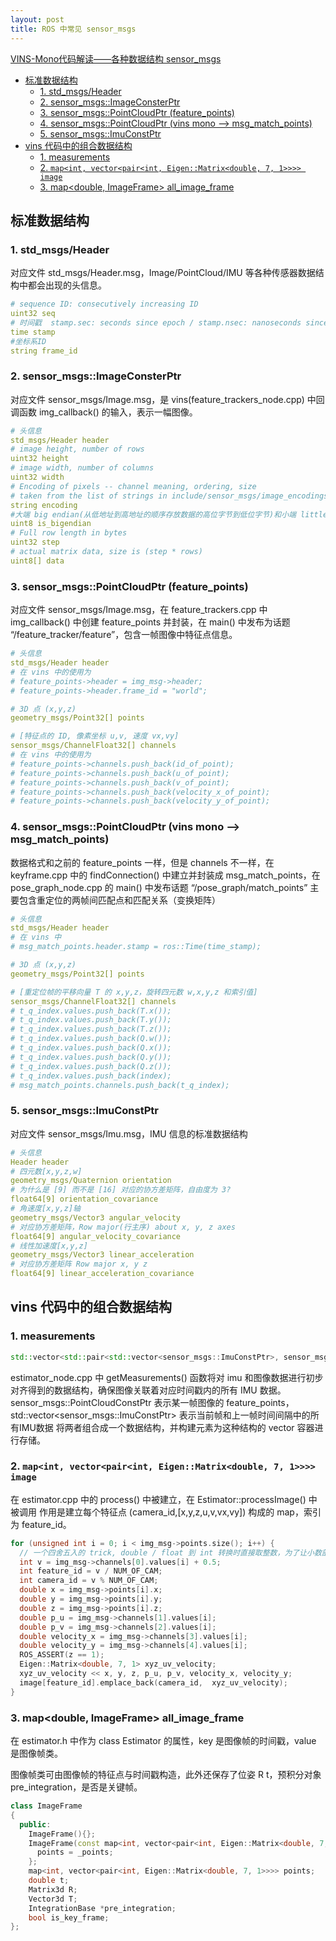 ```yaml
---
layout: post
title: ROS 中常见 sensor_msgs
---
```


[VINS-Mono代码解读——各种数据结构 sensor_msgs](https://blog.csdn.net/qq_41839222/article/details/86030962)

<!-- TOC -->

- [标准数据结构](#标准数据结构)
  - [1. std_msgs/Header](#1-std_msgsheader)
  - [2. sensor_msgs::ImageConsterPtr](#2-sensor_msgsimageconsterptr)
  - [3. sensor_msgs::PointCloudPtr (feature_points)](#3-sensor_msgspointcloudptr-feature_points)
  - [4. sensor_msgs::PointCloudPtr (vins mono --> msg_match_points)](#4-sensor_msgspointcloudptr-vins-mono----msg_match_points)
  - [5. sensor_msgs::ImuConstPtr](#5-sensor_msgsimuconstptr)
- [vins 代码中的组合数据结构](#vins-代码中的组合数据结构)
  - [1. measurements](#1-measurements)
  - [2. ```map<int, vector<pair<int, Eigen::Matrix<double, 7, 1>>>> image```](#2-mapint-vectorpairint-eigenmatrixdouble-7-1-image)
  - [3. map<double, ImageFrame> all_image_frame](#3-mapdouble-imageframe-all_image_frame)

<!-- /TOC -->

## 标准数据结构

### 1. std_msgs/Header

对应文件 std_msgs/Header.msg，Image/PointCloud/IMU 等各种传感器数据结构中都会出现的头信息。

```yaml
# sequence ID: consecutively increasing ID 
uint32 seq 
# 时间戳  stamp.sec: seconds since epoch / stamp.nsec: nanoseconds since stamp_secs
time stamp 
#坐标系ID
string frame_id 
```

### 2. sensor_msgs::ImageConsterPtr

对应文件 sensor_msgs/Image.msg，是 vins(feature_trackers_node.cpp) 中回调函数 img_callback() 的输入，表示一幅图像。

```yaml
# 头信息
std_msgs/Header header
# image height, number of rows 
uint32 height         
# image width, number of columns
uint32 width          
# Encoding of pixels -- channel meaning, ordering, size
# taken from the list of strings in include/sensor_msgs/image_encodings.h
string encoding       
#大端 big endian(从低地址到高地址的顺序存放数据的高位字节到低位字节)和小端 little endian                      
uint8 is_bigendian    
# Full row length in bytes
uint32 step           
# actual matrix data, size is (step * rows)
uint8[] data          
```

### 3. sensor_msgs::PointCloudPtr (feature_points)

对应文件 sensor_msgs/Image.msg，在 feature_trackers.cpp 中 img_callback() 中创建 feature_points 并封装，在 main() 中发布为话题 “/feature_tracker/feature”，包含一帧图像中特征点信息。

```yaml
# 头信息
std_msgs/Header header
# 在 vins 中的使用为
# feature_points->header = img_msg->header;
# feature_points->header.frame_id = "world";

# 3D 点 (x,y,z)
geometry_msgs/Point32[] points

# [特征点的 ID, 像素坐标 u,v, 速度 vx,vy]
sensor_msgs/ChannelFloat32[] channels
# 在 vins 中的使用为
# feature_points->channels.push_back(id_of_point);
# feature_points->channels.push_back(u_of_point);
# feature_points->channels.push_back(v_of_point);
# feature_points->channels.push_back(velocity_x_of_point);
# feature_points->channels.push_back(velocity_y_of_point);
```

### 4. sensor_msgs::PointCloudPtr (vins mono --> msg_match_points)

数据格式和之前的 feature_points 一样，但是 channels 不一样，在 keyframe.cpp 中的 findConnection() 中建立并封装成 msg_match_points，在 pose_graph_node.cpp 的 main() 中发布话题 “/pose_graph/match_points”
主要包含重定位的两帧间匹配点和匹配关系（变换矩阵）

```yaml
# 头信息
std_msgs/Header header 
# 在 vins 中
# msg_match_points.header.stamp = ros::Time(time_stamp);

# 3D 点 (x,y,z)
geometry_msgs/Point32[] points 

# [重定位帧的平移向量 T 的 x,y,z，旋转四元数 w,x,y,z 和索引值]
sensor_msgs/ChannelFloat32[] channels  
# t_q_index.values.push_back(T.x());
# t_q_index.values.push_back(T.y());
# t_q_index.values.push_back(T.z());
# t_q_index.values.push_back(Q.w());
# t_q_index.values.push_back(Q.x());
# t_q_index.values.push_back(Q.y());
# t_q_index.values.push_back(Q.z());
# t_q_index.values.push_back(index);
# msg_match_points.channels.push_back(t_q_index);
```

### 5. sensor_msgs::ImuConstPtr

对应文件 sensor_msgs/Imu.msg，IMU 信息的标准数据结构

```yaml
# 头信息
Header header
# 四元数[x,y,z,w]
geometry_msgs/Quaternion orientation
# 为什么是 [9] 而不是 [16] 对应的协方差矩阵，自由度为 3?
float64[9] orientation_covariance
# 角速度[x,y,z]轴
geometry_msgs/Vector3 angular_velocity
# 对应协方差矩阵，Row major(行主序) about x, y, z axes
float64[9] angular_velocity_covariance
# 线性加速度[x,y,z]
geometry_msgs/Vector3 linear_acceleration
# 对应协方差矩阵 Row major x, y z 
float64[9] linear_acceleration_covariance
```

## vins 代码中的组合数据结构

### 1. measurements

```c++
std::vector<std::pair<std::vector<sensor_msgs::ImuConstPtr>, sensor_msgs::PointCloudConstPtr>> measurements;
```

estimator_node.cpp 中 getMeasurements() 函数将对 imu 和图像数据进行初步对齐得到的数据结构，确保图像关联着对应时间戳内的所有 IMU 数据。
sensor_msgs::PointCloudConstPtr 表示某一帧图像的 feature_points，
std::vector<sensor_msgs::ImuConstPtr> 表示当前帧和上一帧时间间隔中的所有IMU数据
将两者组合成一个数据结构，并构建元素为这种结构的 vector 容器进行存储。

### 2. ```map<int, vector<pair<int, Eigen::Matrix<double, 7, 1>>>> image```

在 estimator.cpp 中的 process() 中被建立，在 Estimator::processImage() 中被调用
作用是建立每个特征点 (camera_id,[x,y,z,u,v,vx,vy]) 构成的 map，索引为 feature_id。

```c++
for (unsigned int i = 0; i < img_msg->points.size(); i++) {
  // 一个四舍五入的 trick, double / float 到 int 转换时直接取整数，为了让小数部分大于 0.5 可以进位（小于 0.5 被舍去）
  int v = img_msg->channels[0].values[i] + 0.5;
  int feature_id = v / NUM_OF_CAM;
  int camera_id = v % NUM_OF_CAM;
  double x = img_msg->points[i].x;
  double y = img_msg->points[i].y;
  double z = img_msg->points[i].z;
  double p_u = img_msg->channels[1].values[i];
  double p_v = img_msg->channels[2].values[i];
  double velocity_x = img_msg->channels[3].values[i];
  double velocity_y = img_msg->channels[4].values[i];
  ROS_ASSERT(z == 1);
  Eigen::Matrix<double, 7, 1> xyz_uv_velocity;
  xyz_uv_velocity << x, y, z, p_u, p_v, velocity_x, velocity_y;
  image[feature_id].emplace_back(camera_id,  xyz_uv_velocity);
}
```

### 3. map<double, ImageFrame> all_image_frame

在 estimator.h 中作为 class Estimator 的属性，key 是图像帧的时间戳，value 是图像帧类。

图像帧类可由图像帧的特征点与时间戳构造，此外还保存了位姿 R t，预积分对象 pre_integration，是否是关键帧。

```c++
class ImageFrame
{
  public:
    ImageFrame(){};
    ImageFrame(const map<int, vector<pair<int, Eigen::Matrix<double, 7, 1>>>>& _points, double _t):t{_t},is_key_frame{false} {
      points = _points;
    };
    map<int, vector<pair<int, Eigen::Matrix<double, 7, 1>>>> points;
    double t;
    Matrix3d R;
    Vector3d T;
    IntegrationBase *pre_integration;
    bool is_key_frame;
};
```